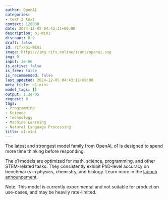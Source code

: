 ```yaml
---
author: OpenAI
categories:
- text 2 text
context: 128000
date: 2024-12-05 04:43:11+00:00
description: o1-mini
discount: 0.9
draft: false
id: rifx/o1-mini
image: https://img.rifx.online/icons/openai.svg
img: 0
input: 3e-06
is_active: false
is_free: false
is_recommended: false
last_updated: 2024-12-05 04:43:11+00:00
meta_title: o1-mini
model_tags: []
output: 1.2e-05
request: 0
tags:
- Programming
- Science
- Technology
- Machine Learning
- Natural Language Processing
title: o1-mini
---
```



The latest and strongest model family from OpenAI, o1 is designed to spend more time thinking before responding.

The o1 models are optimized for math, science, programming, and other STEM-related tasks. They consistently exhibit PhD-level accuracy on benchmarks in physics, chemistry, and biology. Learn more in the [launch announcement](https://openai.com/o1).

Note: This model is currently experimental and not suitable for production use-cases, and may be heavily rate-limited.


